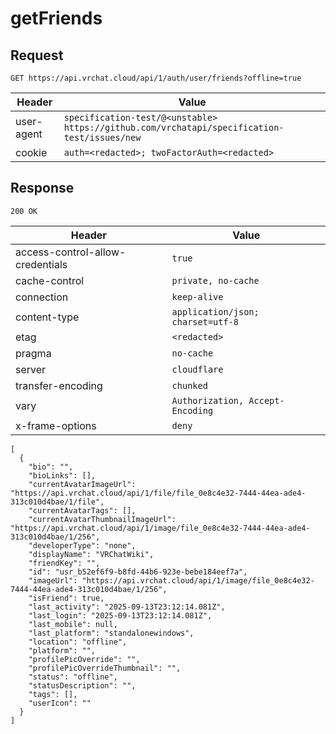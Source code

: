 # getFriends

## Request
`GET https://api.vrchat.cloud/api/1/auth/user/friends?offline=true`

| Header | Value |
| ------ | ----- |
| user-agent | `specification-test/@<unstable> https://github.com/vrchatapi/specification-test/issues/new` |
| cookie | `auth=<redacted>; twoFactorAuth=<redacted>` |


## Response
`200 OK`

| Header | Value |
| ------ | ----- |
| access-control-allow-credentials | `true` |
| cache-control | `private, no-cache` |
| connection | `keep-alive` |
| content-type | `application/json; charset=utf-8` |
| etag | `<redacted>` |
| pragma | `no-cache` |
| server | `cloudflare` |
| transfer-encoding | `chunked` |
| vary | `Authorization, Accept-Encoding` |
| x-frame-options | `deny` |

```jsonc
[
  {
    "bio": "",
    "bioLinks": [],
    "currentAvatarImageUrl": "https://api.vrchat.cloud/api/1/file/file_0e8c4e32-7444-44ea-ade4-313c010d4bae/1/file",
    "currentAvatarTags": [],
    "currentAvatarThumbnailImageUrl": "https://api.vrchat.cloud/api/1/image/file_0e8c4e32-7444-44ea-ade4-313c010d4bae/1/256",
    "developerType": "none",
    "displayName": "VRChatWiki",
    "friendKey": "",
    "id": "usr_b52ef6f9-b8fd-44b6-923e-bebe184eef7a",
    "imageUrl": "https://api.vrchat.cloud/api/1/image/file_0e8c4e32-7444-44ea-ade4-313c010d4bae/1/256",
    "isFriend": true,
    "last_activity": "2025-09-13T23:12:14.081Z",
    "last_login": "2025-09-13T23:12:14.081Z",
    "last_mobile": null,
    "last_platform": "standalonewindows",
    "location": "offline",
    "platform": "",
    "profilePicOverride": "",
    "profilePicOverrideThumbnail": "",
    "status": "offline",
    "statusDescription": "",
    "tags": [],
    "userIcon": ""
  }
]
```
